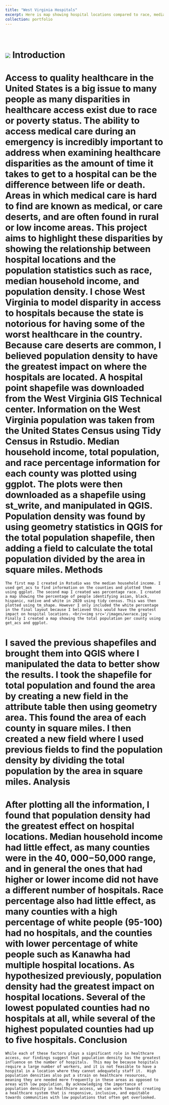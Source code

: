 ```yaml
---
title: "West Virginia Hospitals"
excerpt: Here is map showing hospital locations compared to race, median household income, and population density. Data was retreived from West Virginia GIS technical Center, and the U.S. Census.  <br/><img src='/images/WVhospitals.jpg'>
collection: portfolio
---
```

<br/><img src='/images/WVhospitals.jpg'>
Introduction
======
Access to quality healthcare in the United States is a big issue to many people as many disparities in healthcare access exist due to race or poverty status. The ability to access medical care during an emergency is incredibly important to address when examining healthcare disparities as the amount of time it takes to get to a hospital can be the difference between life or death. Areas in which medical care is hard to find are known as medical, or care deserts, and are often found in rural or low income areas. This project aims to highlight these disparities by showing the relationship between hospital locations and the population statistics such as race, median household income, and population density. 
	I chose West Virginia to model disparity in access to hospitals because the state is notorious for having some of the worst healthcare in the country. Because care deserts are common, I believed population density to have the greatest impact on where the hospitals are located. A hospital point shapefile was downloaded from the West Virginia GIS Technical center. Information on the West Virginia population was taken from the United States Census using Tidy Census in Rstudio. Median household income, total population, and race percentage information for each county was plotted using ggplot. The plots were then downloaded as a shapefile using st_write, and manipulated in QGIS. Population density was found by using geometry statistics in QGIS for the total population shapefile, then adding a field to calculate the total population divided by the area in square miles. 
Methods 
======
	The first map I created in Rstudio was the median household income. I used get_acs to find information on the counties and plotted them using ggplot. The second map I created was percentage race. I created a map showing the percentage of people identifying asian, black, hispanic, native and white in 2020 using tidy census. This was then plotted using tm_shape. However I only included the white percentage in the final layout because I believed this would have the greatest impact on hospital locations. <br/><img src='/images/wvrace.jpg'> 
	Finally I created a map showing the total population per county using get_acs and ggplot.  
I saved the previous shapefiles and brought them into QGIS where I manipulated the data to better show the results. I took the shapefile for total population and found the area by creating a new field in the attribute table then using geometry area. This found the area of each county in square miles. I then created a new field where I used previous fields to find the population density by dividing the total population by the area in square miles. 
Analysis 
======
After plotting all the information, I found that population density had the greatest effect on hospital locations. Median household income had little effect, as many counties were in the $40,000-$50,000 range, and in general the ones that had higher or lower income did not have a different number of hospitals. Race percentage also had little effect, as many counties with a high percentage of white people (95-100) had no hospitals, and the counties with lower percentage of white people such as Kanawha had multiple hospital locations. As hypothesized previously, population density had the greatest impact on hospital locations. Several of the lowest populated counties had no hospitals at all, while several of the highest populated counties had up to five hospitals. 
Conclusion
======
	While each of these factors plays a significant role in healthcare access, our findings suggest that population density has the greatest influence on the number of hospitals.  This may be because hospitals require a large number of workers, and it is not feasible to have a hospital in a location where they cannot adequately staff it.  High population densities also put a strain on healthcare resources, meaning they are needed more frequently in these areas as opposed to areas with low population. By acknowledging the importance of population density in healthcare access, we can work towards creating a healthcare system that is responsive, inclusive, and equitable towards communities with low populations that often get overlooked.


